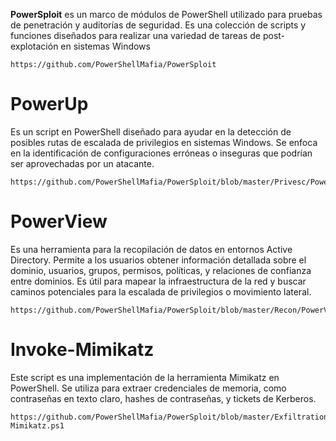 **PowerSploit** es un marco de módulos de PowerShell utilizado para pruebas de penetración y auditorías de seguridad. Es una colección de scripts y funciones diseñados para realizar una variedad de tareas de post-explotación en sistemas Windows
```
https://github.com/PowerShellMafia/PowerSploit
```

# **PowerUp**
Es un script en PowerShell diseñado para ayudar en la detección de posibles rutas de escalada de privilegios en sistemas Windows. Se enfoca en la identificación de configuraciones erróneas o inseguras que podrían ser aprovechadas por un atacante.
```
https://github.com/PowerShellMafia/PowerSploit/blob/master/Privesc/PowerUp.ps1
```

# **PowerView**
Es una herramienta para la recopilación de datos en entornos Active Directory. Permite a los usuarios obtener información detallada sobre el dominio, usuarios, grupos, permisos, políticas, y relaciones de confianza entre dominios. Es útil para mapear la infraestructura de la red y buscar caminos potenciales para la escalada de privilegios o movimiento lateral.
```
https://github.com/PowerShellMafia/PowerSploit/blob/master/Recon/PowerView.ps1
```

# **Invoke-Mimikatz**
Este script es una implementación de la herramienta Mimikatz en PowerShell. Se utiliza para extraer credenciales de memoria, como contraseñas en texto claro, hashes de contraseñas, y tickets de Kerberos.
```
https://github.com/PowerShellMafia/PowerSploit/blob/master/Exfiltration/Invoke-Mimikatz.ps1
```
